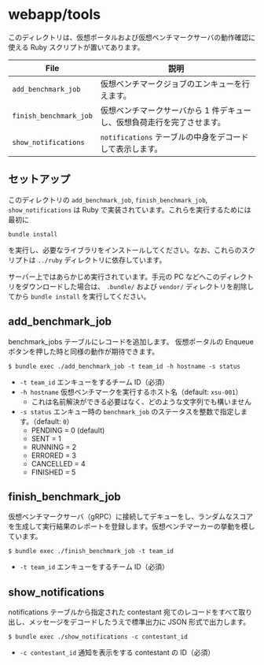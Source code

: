 # webapp/tools

このディレクトリは、仮想ポータルおよび仮想ベンチマークサーバの動作確認に使える Ruby スクリプトが置いてあります。

| File                   | 説明                                                                    |
| ---------------------- | ----------------------------------------------------------------------- |
| `add_benchmark_job`    | 仮想ベンチマークジョブのエンキューを行えます。                          |
| `finish_benchmark_job` | 仮想ベンチマークサーバから 1 件デキューし、仮想負荷走行を完了させます。 |
| `show_notifications`   | `notifications` テーブルの中身をデコードして表示します。                |

## セットアップ

このディレクトリの `add_benchmark_job`, `finish_benchmark_job`, `show_notifications` は Ruby で実装されています。これらを実行するためには最初に

```
bundle install
```

を実行し、必要なライブラリをインストールしてください。なお、これらのスクリプトは `../ruby` ディレクトリに依存しています。

サーバー上ではあらかじめ実行されています。手元の PC などへこのディレクトリをダウンロードした場合は、 `.bundle/` および `vendor/` ディレクトリを削除してから `bundle install` を実行してください。

## add_benchmark_job

benchmark_jobs テーブルにレコードを追加します。 仮想ポータルの Enqueue ボタンを押した時と同様の動作が期待できます。

```
$ bundle exec ./add_benchmark_job -t team_id -h hostname -s status
```

- `-t team_id` エンキューをするチーム ID（必須）
- `-h hostname` 仮想ベンチマークを実行するホスト名（default: `xsu-001`）
  - これは名前解決ができる必要はなく、どのような文字列でも構いません
- `-s status` エンキュー時の `benchmark_job` のステータスを整数で指定します。（default: `0`）
  - PENDING = 0 (default)
  - SENT = 1
  - RUNNING = 2
  - ERRORED = 3
  - CANCELLED = 4
  - FINISHED = 5

## finish_benchmark_job

仮想ベンチマークサーバ（gRPC）に接続してデキューをし、ランダムなスコアを生成して実行結果のレポートを登録します。仮想ベンチマーカーの挙動を模しています。

```
$ bundle exec ./finish_benchmark_job -t team_id
```

- `-t team_id` エンキューをするチーム ID（必須）

## show_notifications

notifications テーブルから指定された contestant 宛てのレコードをすべて取り出し、メッセージをデコードしたうえで標準出力に JSON 形式で出力します。

```
$ bundle exec ./show_notifications -c contestant_id
```

- `-c contestant_id` 通知を表示をする contestant の ID（必須）
